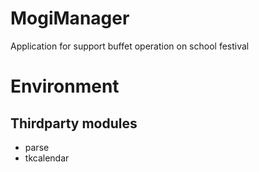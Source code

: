 # MogiManager  
Application for support buffet operation on school festival
  
  
# Environment  
## Thirdparty modules
- parse  
- tkcalendar
